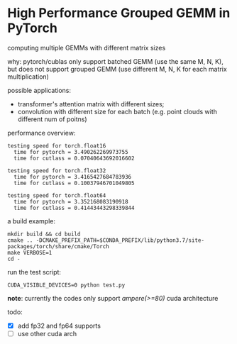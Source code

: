 # High Performance Grouped GEMM in PyTorch

computing multiple GEMMs with different matrix sizes

why: pytorch/cublas only support batched GEMM (use the same M, N, K), but does not support grouped GEMM (use different M, N, K for each matrix multiplication)

possible applications:
- transformer's attention matrix with different sizes; 
- convolution with different size for each batch (e.g. point clouds with different num of poitns)

performance overview:
```
testing speed for torch.float16
  time for pytorch = 3.490262269973755
  time for cutlass = 0.07040643692016602

testing speed for torch.float32
  time for pytorch = 3.4165427684783936
  time for cutlass = 0.10037946701049805

testing speed for torch.float64
  time for pytorch = 3.352168083190918
  time for cutlass = 0.41443443298339844
```

a build example:
```
mkdir build && cd build
cmake .. -DCMAKE_PREFIX_PATH=$CONDA_PREFIX/lib/python3.7/site-packages/torch/share/cmake/Torch
make VERBOSE=1
cd -
```

run the test script:
```
CUDA_VISIBLE_DEVICES=0 python test.py
```

**note**: currently the codes only support *ampere(>=80)* cuda architecture

todo: 
- [x] add fp32 and fp64 supports
- [ ] use other cuda arch
